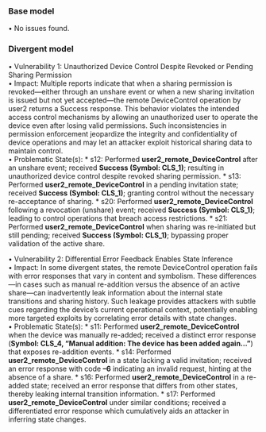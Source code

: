 ### Base model
• No issues found.

### Divergent model
• Vulnerability 1: Unauthorized Device Control Despite Revoked or Pending Sharing Permission  
  • Impact: Multiple reports indicate that when a sharing permission is revoked—either through an unshare event or when a new sharing invitation is issued but not yet accepted—the remote DeviceControl operation by user2 returns a Success response. This behavior violates the intended access control mechanisms by allowing an unauthorized user to operate the device even after losing valid permissions. Such inconsistencies in permission enforcement jeopardize the integrity and confidentiality of device operations and may let an attacker exploit historical sharing data to maintain control.  
  • Problematic State(s):
    * s12: Performed **user2_remote_DeviceControl** after an unshare event; received **Success (Symbol: CLS_1)**; resulting in unauthorized device control despite revoked sharing permission.
    * s13: Performed **user2_remote_DeviceControl** in a pending invitation state; received **Success (Symbol: CLS_1)**; granting control without the necessary re-acceptance of sharing.
    * s20: Performed **user2_remote_DeviceControl** following a revocation (unshare) event; received **Success (Symbol: CLS_1)**; leading to control operations that breach access restrictions.
    * s21: Performed **user2_remote_DeviceControl** when sharing was re-initiated but still pending; received **Success (Symbol: CLS_1)**; bypassing proper validation of the active share.
    
• Vulnerability 2: Differential Error Feedback Enables State Inference  
  • Impact: In some divergent states, the remote DeviceControl operation fails with error responses that vary in content and symbolism. These differences—in cases such as manual re-addition versus the absence of an active share—can inadvertently leak information about the internal state transitions and sharing history. Such leakage provides attackers with subtle cues regarding the device’s current operational context, potentially enabling more targeted exploits by correlating error details with state changes.  
  • Problematic State(s):
    * s11: Performed **user2_remote_DeviceControl** when the device was manually re-added; received a distinct error response (**Symbol: CLS_4, “Manual addition: The device has been added again…”**) that exposes re-addition events.
    * s14: Performed **user2_remote_DeviceControl** in a state lacking a valid invitation; received an error response with code **–6** indicating an invalid request, hinting at the absence of a share.
    * s16: Performed **user2_remote_DeviceControl** in a re-added state; received an error response that differs from other states, thereby leaking internal transition information.
    * s17: Performed **user2_remote_DeviceControl** under similar conditions; received a differentiated error response which cumulatively aids an attacker in inferring state changes.